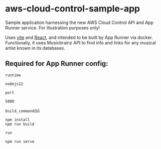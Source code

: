 # aws-cloud-control-sample-app
Sample application harnessing the new AWS Cloud Control API and App Runner service. For illustration purposes only!

Uses <a href="https://vitejs.dev/">vite</a> and
    <a href="https://reactjs.org/">React</a>, and intended to be built by App
    Runner via docker. Functionally, it uses Musicbrainz API to find info and links for any
    musical artist known in its databases.


## Required for App Runner config:

`runtime`
```
nodejs12
```

`port`
```
5000
```

`build_command`(s)
```
npm install
npm run build
```

`run`
```
npm run serve
```